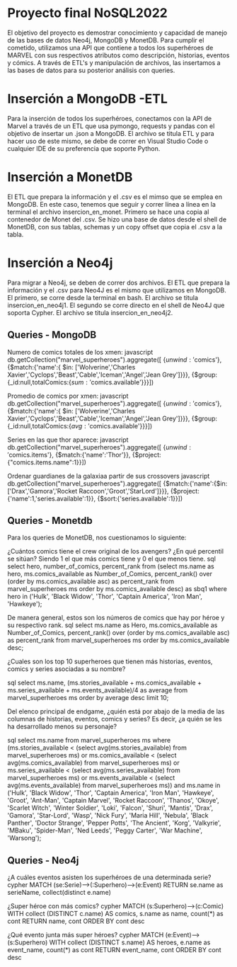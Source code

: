 # Proyecto final NoSQL2022

El objetivo del proyecto es demostrar conocimiento y capacidad de manejo de las bases de datos Neo4j, MongoDB y MonetDB. Para cumplir el cometido, utilizamos una API que contiene a todos los superhéroes de MARVEL con sus respectivos atributos como descripción, historias, eventos y cómics. A través de ETL's y manipulación de archivos, las insertamos a las bases de datos para su posterior análisis con queries. 


# Inserción a MongoDB -ETL
Para la inserción de todos los superhéroes, conectamos con la API de Marvel a través de un ETL que usa pymongo, requests y pandas con el objetivo de insertar un .json a MongoDB. 
El archivo se titula ETL y para hacer uso de este mismo, se debe de correr en Visual Studio Code o cualquier IDE de su preferencia que soporte Python.  

# Inserción a MonetDB

El ETL que prepara la información y el .csv es el mimso que se emplea en MongoDB.
En este caso, tenemos que seguir y correr línea a línea en la terminal el archivo insercion_en_monet. Primero se hace una copia al contenedor de Monet del .csv. Se hizo una base de datos desde el shell de MonetDB, con sus tablas, schemas y un copy offset que copia el .csv a la tabla. 

# Inserción a Neo4j

Para migrar a Neo4j, se deben de correr dos archivos. El ETL que prepara la información y el .csv para Neo4J es el mismo que utilizamos en MongoDB.   
El primero, se corre desde la terminal en bash. El archivo se titula insercion_en_neo4j1. 
El segundo se corre directo en el shell de Neo4J que soporta Cypher. El archivo se titula insercion_en_neo4j2.


## Queries - MongoDB
Numero de comics totales de los xmen:
javascript
db.getCollection("marvel_superheroes").aggregate([
{$unwind:'$comics'},
{$match:{'name':{ $in: ['Wolverine','Charles Xavier','Cyclops','Beast','Cable','Iceman','Angel','Jean Grey']}}},
{$group:{_id:null,totalComics:{$sum:'$comics.available'}}}])


Promedio de comics por xmen:
javascript
db.getCollection("marvel_superheroes").aggregate([
{$unwind:'$comics'},
{$match:{'name':{ $in: ['Wolverine','Charles Xavier','Cyclops','Beast','Cable','Iceman','Angel','Jean Grey']}}},
{$group:{_id:null,totalComics:{$avg:'$comics.available'}}}])


Series en las que thor aparece:
javascript
db.getCollection("marvel_superheroes").aggregate([
{$unwind:'$comics.items'},
{$match:{'name':'Thor'}},
{$project:{"comics.items.name":1}}])

Ordenar guardianes de la galaxiaa partir de sus crossovers
javascript
db.getCollection("marvel_superheroes").aggregate([
{$match:{'name':{$in:['Drax','Gamora','Rocket Raccoon','Groot','StarLord']}}},
{$project:{'name':1,'series.available':1}},
{$sort:{'series.available':1}}])



## Queries - Monetdb

Para los queries de MonetDB, nos cuestionamos lo siguiente:

¿Cuántos comics tiene el crew original de los avengers? ¿En qué percentil se sitúan? Siendo 1 el que más comics tiene y 0 el que menos tiene.
sql
select hero, number_of_comics, percent_rank 
from (select ms.name as hero, ms.comics_available as Number_of_Comics, percent_rank() over (order by ms.comics_available asc) as percent_rank from marvel_superheroes ms order by ms.comics_available desc) as sbq1 
where hero in ('Hulk', 'Black Widow', 'Thor', 'Captain America', 'Iron Man', 'Hawkeye');

De manera general, estos son los números de comics que hay por héroe y su respectivo rank.
sql
select ms.name as Hero, ms.comics_available as Number_of_Comics, percent_rank() over (order by ms.comics_available asc) as percent_rank 
from marvel_superheroes ms order by ms.comics_available desc;

¿Cuales son los top 10 superheroes que tienen más historias, eventos, comics y series asociadas a su nombre?

sql
select ms.name, (ms.stories_available + ms.comics_available + ms.series_available + ms.events_available)/4 as average from marvel_superheroes ms order by average desc limit 10;


Del elenco principal de endgame, ¿quién está por abajo de la media de las columnas de historias, eventos, comics y series? Es decir, ¿a quién se les ha desarrollado menos su personaje?

sql
select ms.name from marvel_superheroes ms where (ms.stories_available < (select avg(ms.stories_available) from marvel_superheroes ms) or ms.comics_available < (select avg(ms.comics_available) from marvel_superheroes ms) or ms.series_available < (select avg(ms.series_available) from marvel_superheroes ms) or ms.events_available < (select avg(ms.events_available) from marvel_superheroes ms)) and ms.name in ('Hulk', 'Black Widow', 'Thor', 'Captain America', 'Iron Man', 'Hawkeye', 'Groot', 'Ant-Man', 'Captain Marvel', 'Rocket Raccoon', 'Thanos', 'Okoye', 'Scarlet Witch', 'Winter Soldier', 'Loki', 'Falcon', 'Shuri', 'Mantis', 'Drax', 'Gamora', 'Star-Lord', 'Wasp', 'Nick Fury', 'Maria Hill', 'Nebula', 'Black Panther', 'Doctor Strange', 'Pepper Potts', 'The Ancient', 'Korg', 'Valkyrie', 'MBaku', 'Spider-Man', 'Ned Leeds', 'Peggy Carter', 'War Machine', 'Warsong');


## Queries - Neo4j

¿A cuáles eventos asisten los superhéroes de una determinada serie?
cypher
MATCH (se:Serie)-->(:Superhero)-->(e:Event)
RETURN se.name as serieName, collect(distinct e.name)

¿Super héroe con más comics?
cypher
MATCH (s:Superhero)-->(c:Comic)
WITH collect (DISTINCT c.name) AS comics, s.name as name, count(*) as cont
RETURN name, cont
ORDER BY cont desc


¿Qué evento junta más super héroes?
cypher
MATCH (e:Event)-->(s:Superhero)
WITH collect (DISTINCT s.name) AS heroes, e.name as event_name, count(*) as cont
RETURN event_name, cont
ORDER BY cont desc
